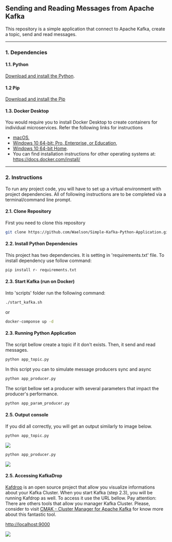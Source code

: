 ## Sending and Reading Messages from Apache Kafka

This repository is a simple application that connect to Apache Kafka, create a topic, send and read messages.

---

### 1. Dependencies

#### 1.1. Python

[Download and install the Python](https://www.python.org/downloads/).

#### 1.2 Pip

[Download and install the Pip](https://pip.pypa.io/en/stable/installing/)

#### 1.3. Docker Desktop

You would require you to install Docker Desktop to create containers for individual microservices. Refer the following links for instructions

- [macOS](https://docs.docker.com/docker-for-mac/install/),
- [Windows 10 64-bit: Pro, Enterprise, or Education](https://docs.docker.com/docker-for-windows/install/),
- [Windows 10 64-bit Home](https://docs.docker.com/toolbox/toolbox_install_windows/).
- You can find installation instructions for other operating systems at: https://docs.docker.com/install/

---

### 2. Instructions

To run any project code, you will have to set up a virtual environment with project dependencies. All of following instructions are to be completed via a terminal/command line prompt.

#### 2.1. Clone Repository

First you need to clone this repository

```bash
git clone https://github.com/Waelson/Simple-Kafka-Python-Application.git
```

#### 2.2. Install Python Dependencies

This project has two dependencies. It is setting in 'requirements.txt' file. To install dependency use follow command:

```bash
pip install r- requirements.txt
```

#### 2.3. Start Kafka (run on Docker)

Into 'scripts' folder run the following command:

```bash
./start_kafka.sh
```

or

```bash
docker-componse up -d
```

#### 2.3. Running Python Application

The script bellow create a topic if it don't exists. Then, it send and read messages.

```bash
python app_topic.py
```

In this script you can to simulate message producers sync and async

```bash
python app_producer.py
```

The script bellow set a producer with several parameters that impact the producer's performance.

```bash
python app_param_producer.py
```

#### 2.5. Output console

If you did all correctly, you will get an output similarly to image below.

```bash
python app_topic.py
```

<img src="https://raw.githubusercontent.com/Waelson/kafka-python/main/images/output_topic.png">

```bash
python app_producer.py
```

<img src="https://raw.githubusercontent.com/Waelson/kafka-python/main/images/output_producer.png">

#### 2.5. Accessing KafkaDrop

[Kafdrop](https://github.com/obsidiandynamics/kafdrop) is an open source project that allow you visualize informations about your Kafka Cluster. When you start Kafka (step 2.3), you will be running Kafdrop as well. To access it use the URL bellow. Pay attention: There are others tools that allow you manager Kafka Cluster. Please, consider to visit [CMAK - Cluster Manager for Apache Kafka](https://github.com/yahoo/CMAK) for know more about this fantastic tool.

[http://localhost:9000](http://localhost:9000)

<img src="https://raw.githubusercontent.com/Waelson/kafka-python/main/images/output_kafkadrop.png">
